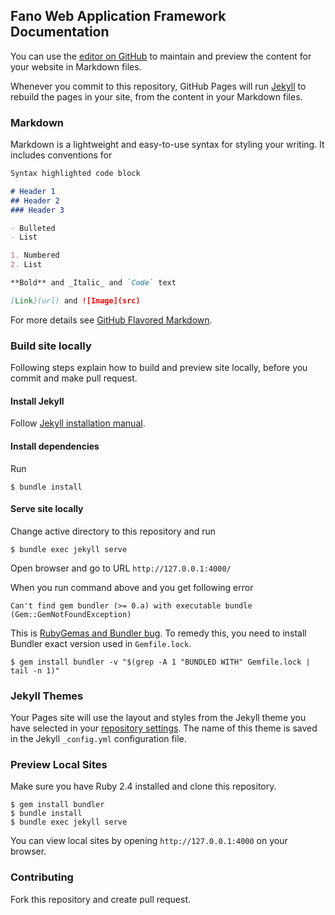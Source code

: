 ## Fano Web Application Framework Documentation

You can use the [editor on GitHub](https://github.com/fanowebframework/fanowebframework.github.io/edit/master/README.md) to maintain and preview the content for your website in Markdown files.

Whenever you commit to this repository, GitHub Pages will run [Jekyll](https://jekyllrb.com/) to rebuild the pages in your site, from the content in your Markdown files.

### Markdown

Markdown is a lightweight and easy-to-use syntax for styling your writing. It includes conventions for

```markdown
Syntax highlighted code block

# Header 1
## Header 2
### Header 3

- Bulleted
- List

1. Numbered
2. List

**Bold** and _Italic_ and `Code` text

[Link](url) and ![Image](src)
```

For more details see [GitHub Flavored Markdown](https://guides.github.com/features/mastering-markdown/).

### Build site locally

Following steps explain how to build and preview site locally, before you commit and make pull request.

#### Install Jekyll

Follow [Jekyll installation manual](https://jekyllrb.com/docs/installation/).

#### Install dependencies

Run
```
$ bundle install
```
#### Serve site locally

Change active directory to this repository and run

```
$ bundle exec jekyll serve
```

Open browser and go to URL `http://127.0.0.1:4000/`

When you run command above and you get following error
```
Can't find gem bundler (>= 0.a) with executable bundle (Gem::GemNotFoundException)
```

This is [RubyGemas and Bundler bug](https://bundler.io/blog/2019/05/14/solutions-for-cant-find-gem-bundler-with-executable-bundle.html). To remedy this, you need to install Bundler exact version used in `Gemfile.lock`.

```
$ gem install bundler -v "$(grep -A 1 "BUNDLED WITH" Gemfile.lock | tail -n 1)"
```

### Jekyll Themes

Your Pages site will use the layout and styles from the Jekyll theme you have selected in your [repository settings](https://github.com/fanowebframework/fanowebframework.github.io/settings). The name of this theme is saved in the Jekyll `_config.yml` configuration file.


### Preview Local Sites

Make sure you have Ruby 2.4 installed and clone this repository.

```
$ gem install bundler
$ bundle install
$ bundle exec jekyll serve
```

You can view local sites by opening `http://127.0.0.1:4000` on your browser.

### Contributing

Fork this repository and create pull request.
